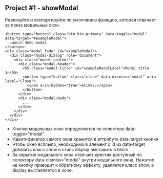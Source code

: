 ## Project #1 - showModal

Реализуйте и экспортируйте по умолчанию функцию, которая отвечает за показ модальных окон.
```
<button type="button" class="btn btn-primary" data-toggle="modal" data-target="#exampleModal">
  Launch demo modal
</button>
<div class="modal fade" id="exampleModal">
  <div class="modal-dialog" role="document">
    <div class="modal-content">
      <div class="modal-header">
        <h5 class="modal-title" id="exampleModalLabel">Modal title 1</h5>
        <button type="button" class="close" data-dismiss="modal" aria-label="Close">
          <span aria-hidden="true">&times;</span>
        </button>
      </div>
      <div class="modal-body">
        ...
      </div>
    </div>
  </div>
</div>
```
* Кнопки модальных окон определяются по селектору data-toggle="modal".
* Идентификатор самого окна хранится в аттрибуте data-target кнопки
* Чтобы окно всплыло, необходимо в элемент с id из data-target добавить класс show и стиль display выставить в block
* За скрытие модального окна отвечает крестик доступный по селектору data-dismiss="modal" внутри модального окна. Нажатие на кнопку приводит к обратному эффекту, удаляется класс show, а display выставляется в none.

